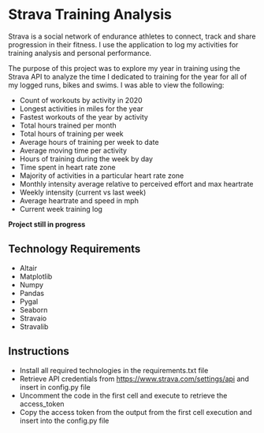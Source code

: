 # Strava Training Analysis
Strava is a social network of endurance athletes to connect, track and share progression in their fitness. I use the application to log my activities for training analysis and personal performance.

The purpose of this project was to explore my year in training using the Strava API to analyze the time I dedicated to training for the year for all of my logged runs, bikes and swims. I was able to view the following:

* Count of workouts by activity in 2020
* Longest activities in miles for the year
* Fastest workouts of the year by activity
* Total hours trained per month
* Total hours of training per week
* Average hours of training per week to date
* Average moving time per activity
* Hours of training during the week by day
* Time spent in heart rate zone
* Majority of activities in a particular heart rate zone
* Monthly intensity average relative to perceived effort and max heartrate
* Weekly intensity (current vs last week)
* Average heartrate and speed in mph
* Current week training log

**Project still in progress**

## Technology Requirements 
* Altair
* Matplotlib
* Numpy
* Pandas
* Pygal
* Seaborn
* Stravaio
* Stravalib

## Instructions
* Install all required technologies in the requirements.txt file
* Retrieve API credentials from https://www.strava.com/settings/api and insert in config.py file
* Uncomment the code in the first cell and execute to retrieve the access_token
* Copy the access token from the output from the first cell execution and insert into the config.py file

